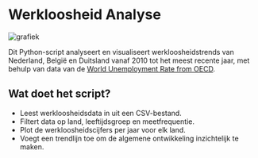 # Werkloosheid Analyse
![grafiek](https://github.com/user-attachments/assets/206e454d-fe36-4745-8f0e-6a7402a980cd)

Dit Python-script analyseert en visualiseert werkloosheidstrends van Nederland, België en Duitsland vanaf 2010 tot het meest recente jaar, met behulp van data van de [World Unemployment Rate from OECD](https://www.kaggle.com/datasets/alenavorushilova/world-unemployment-rate-from-oecd?resource=download).

## Wat doet het script?

- Leest werkloosheidsdata in uit een CSV-bestand.
- Filtert data op land, leeftijdsgroep en meetfrequentie.
- Plot de werkloosheidscijfers per jaar voor elk land.
- Voegt een trendlijn toe om de algemene ontwikkeling inzichtelijk te maken.
